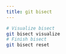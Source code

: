```yaml
---
title: git bisect
---
```


```bash
# Visualize bisect
git bisect visualize
# Finish bisect
git bisect reset
```
